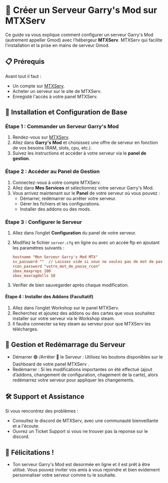 # 🚀 Créer un Serveur Garry's Mod sur MTXServ

Ce guide va vous explique comment configurer un serveur Garry's Mod (autrement appeller Gmod) avec l’hébergeur **MTXServ**. MTXServ qui facilite l'installation et la prise en mains de serveur Gmod.

## 📋 Prérequis

Avant tout il faut :

- Un compte sur [MTXServ](https://mtxserv.com).
- Acheter un serveur sur le site de MTXServ.
- Enregisté l'accès à votre panel MTXServ.

## 🔧 Installation et Configuration de Base

### Étape 1 : Commander un Serveur Garry's Mod

1. Rendez-vous sur [MTXServ](https://mtxserv.com).
2. Allez dans **Garry's Mod** et choisissez une offre de serveur en fonction de vos besoins (RAM, slots, cpu, etc.).
3. Suivez les instructions et accéder à votre serveur via le **panel de gestion**.

### Étape 2 : Accéder au Panel de Gestion

1. Connectez-vous à votre compte MTXServ.
2. Allez dans **Mes Services** et sélectionnez votre serveur Garry's Mod.
3. Vous arrivez maintenant sur le **Panel** de votre serveur où vous pouvez :
   - Démarrer, redémarrer ou arrêter votre serveur.
   - Gérer les fichiers et les configurations.
   - Installer des addons ou des mods.

### Étape 3 : Configurer le Serveur

1. Allez dans l’onglet **Configuration** du panel de votre serveur.
2. Modifiez le fichier `server.cfg` en ligne ou avec un accée ftp en ajoutant les paramètres suivants :

   ```cfg
   hostname "Mon Serveur Garry's Mod MTX"
   sv_password ""  // Laissez vide si vous ne voulez pas de mot de passe
   rcon_password "votre_mot_de_passe_rcon"
   sbox_maxprops 100
   sbox_maxragdolls 10
3. Verifier de bien sauvegarder après chaque modification.

#### Étape 4 : Installer des Addons (Facultatif)

1. Allez dans l’onglet Workshop sur le panel MTXServ.
2. Recherchez et ajoutez des addons ou des cartes que vous souhaitez installer sur votre serveur via le Workshop steam.
3. Il faudra connecter sa key steam au serveur pour que MTXServ les télécharges.

## 🔄 Gestion et Redémarrage du Serveur

  - Démarrer 🟢 /Arrêter 🔴 le Serveur : Utilisez les boutons disponibles sur le Dashboard de votre panel MTXServ .
  - Redémarrer : Si les modifications importantes on été effectué (ajout d’addons, changement de configuration, chagement de la carte), alors redémarrez votre serveur pour appliquer les changements.
    
## 🛠 Support et Assistance

Si vous rencontrez des problèmes :

  - Consultez le discord de MTXServ, avec une communauté bienveillante et a l'écoute.
  - Ouvrez un Ticket Support si vous ne trouver pas la reponse sur le discord.
    
## 🎉 Félicitations !

  - Ton serveur Garry's Mod est desormée en ligne et il est prêt à être utilisé. Vous pouvez inviter vos amis à vous rejoindre et bien evidement personnaliser votre serveur comme tu le souhaite.
